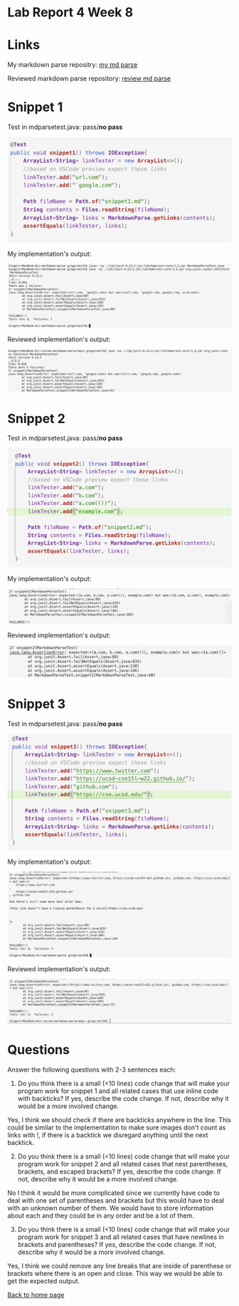 # Lab Report 4 Week 8


# Links

My markdown parse repositry:
[my md parse](https://github.com/gingersmith4/markdown-parse.git)

Reviewed markdown parse repository:
[review md parse](https://github.com/merrickqiu/markdown-parse.git)

# Snippet 1

Test in mdparsetest.java:
pass/**no pass**

![test](/snippet1test.png)

My implementation's output: 

![test](/snippet1myresult.png)

Reviewed implementation's output: 

![test](/snippet1reviewresult.png)

# Snippet 2

Test in mdparsetest.java:
pass/**no pass**

![test](/snippet2test.png)

My implementation's output: 

![test](/snippet2myresult.png)

Reviewed implementation's output: 

![test](/snippet2reviewresult.png)

# Snippet 3

Test in mdparsetest.java:
pass/**no pass**

![test](/snippet3test.png)

My implementation's output: 

![test](/snippet3myresult.png)

Reviewed implementation's output: 

![test](/snippet3reviewresult.png)

# Questions
Answer the following questions with 2-3 sentences each:

1. Do you think there is a small (<10 lines) code change that will make your program work for snippet 1 and all related cases that use inline code with backticks? If yes, describe the code change. If not, describe why it would be a more involved change.

Yes, I think we should check if there are backticks anywhere in the line. This could be similar to the implementation to make sure images don't count as links with !, if there is a backtick we disregard anything until the next backtick.

2. Do you think there is a small (<10 lines) code change that will make your program work for snippet 2 and all related cases that nest parentheses, brackets, and escaped brackets? If yes, describe the code change. If not, describe why it would be a more involved change.

No I think it would be more complicated since we currently have code to deal with one set of parentheses and brackets but this would have to deal with an unknown number of them. We would have to store information about each and they could be in any order and be a lot of them.

3. Do you think there is a small (<10 lines) code change that will make your program work for snippet 3 and all related cases that have newlines in brackets and parentheses? If yes, describe the code change. If not, describe why it would be a more involved change.

Yes, I think we could remove any line breaks that are inside of parenthese or brackets where there is an open and close. This way we would be able to get the expected output.

[Back to home page](index.html)
